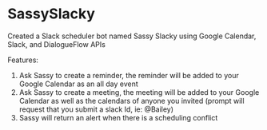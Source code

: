 # SassySlacky
Created a Slack scheduler bot named Sassy Slacky using Google Calendar, Slack, and DialogueFlow APIs

Features:
1. Ask Sassy to create a reminder, the reminder will be added to your Google Calendar as an all day event
2. Ask Sassy to create a meeting, the meeting will be added to your Google Calendar as well as the calendars of anyone you invited (prompt will request that you submit a slack Id, ie: @Bailey)
3. Sassy will return an alert when there is a scheduling conflict
